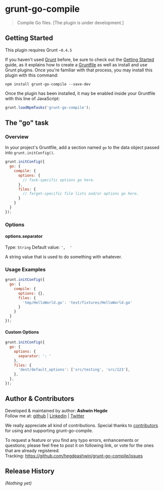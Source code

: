 # grunt-go-compile

> Compile Go files. [The plugin is under development.]

## Getting Started
This plugin requires Grunt `~0.4.5`

If you haven't used [Grunt](http://gruntjs.com/) before, be sure to check out the [Getting Started](http://gruntjs.com/getting-started) guide, as it explains how to create a [Gruntfile](http://gruntjs.com/sample-gruntfile) as well as install and use Grunt plugins. Once you're familiar with that process, you may install this plugin with this command:

```shell
npm install grunt-go-compile --save-dev
```

Once the plugin has been installed, it may be enabled inside your Gruntfile with this line of JavaScript:

```js
grunt.loadNpmTasks('grunt-go-compile');
```

## The "go" task

### Overview
In your project's Gruntfile, add a section named `go` to the data object passed into `grunt.initConfig()`.

```js
grunt.initConfig({
  go: {
    compile: {
      options: {
        // Task-specific options go here.
      },
      files: {
        // Target-specific file lists and/or options go here.
      }
    }    
  }
});
```

### Options

#### options.separator
Type: `String`
Default value: `',  '`

A string value that is used to do something with whatever.

### Usage Examples

```js
grunt.initConfig({
  go: {
    compile: {
      options: {},
      files: {
        'tmp/HelloWorld.go': 'test/fixtures/HelloWorld.go'
      }
    }
  }
});
```

#### Custom Options

```js
grunt.initConfig({
  go: {
    options: {
      separator: ': '
    },
    files: {
      'dest/default_options': ['src/testing', 'src/123'],
    },
  },
});
```

## Author & Contributors

Developed &amp; maintained by author: <b>Ashwin Hegde</b><br>
Follow me at: <a href="https://github.com/hegdeashwin" target="_blank">github</a> | <a href="http://in.linkedin.com/in/hegdeashwin" target="_blank">Linkedin</a> | <a href="https://twitter.com/hegdeashwin3" target="_blank">Twitter</a>

We really appreciate all kind of contributions. Special thanks to <a href="//github.com/hegdeashwin/grunt-go-compile/graphs/contributors" target="_blank">contributors</a> for using and supporting grunt-go-compile.

To request a feature or you find any typo errors, enhancements or questions; please feel free to post it on following link, or vote for the ones that are already registered.
<br>Tracking: <a href="https://github.com/hegdeashwin/grunt-go-compile/issues" target="_blank">https://github.com/hegdeashwin/grunt-go-compile/issues</a>

## Release History
_(Nothing yet)_
